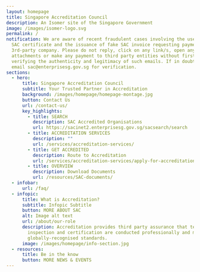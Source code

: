 ```yaml
---
layout: homepage
title: Singapore Accreditation Council
description: An Isomer site of the Singapore Government
image: /images/isomer-logo.svg
permalink: /
notification: We are aware of recent fraudulent cases involving the use of fake
  SAC certificate and the issuance of fake SAC invoice requesting payment to a
  3rd-party company. Please do not reply, click on any link/s, open any
  attachments or make any payment to third party entities without first
  verifying the authenticity and legitimacy of such emails. If in doubt, please
  email sac@enterprisesg.gov.sg for verification.
sections:
  - hero:
      title: Singapore Accreditation Council
      subtitle: Your Trusted Partner in Accreditation
      background: /images/homepage/homepage-montage.jpg
      button: Contact Us
      url: /contact-us/
      key_highlights:
        - title: SEARCH
          description: SAC Accredited Organisations
          url: https://sacinet2.enterprisesg.gov.sg/sacsearch/search
        - title: ACCREDITATION SERVICES
          description: ""
          url: /services/accreditation-services/
        - title: GET ACCREDITED
          description: Route to Accreditation
          url: /services/accreditation-services/apply-for-accreditation
        - title: OVERVIEW
          description: Download Documents
          url: /resources/SAC-documents/
  - infobar:
      url: /faq/
  - infopic:
      title: What is Accreditation?
      subtitle: Infopic Subtitle
      button: MORE ABOUT SAC
      alt: Image alt text
      url: /about/our-role
      description: Accreditation provides third party assurance that testing,
        inspection and certification are conducted professionally and meet
        globally-recognised standards.
      image: /images/homepage/info-section.jpg
  - resources:
      title: Be in the know
      button: MORE NEWS & EVENTS
---
```

